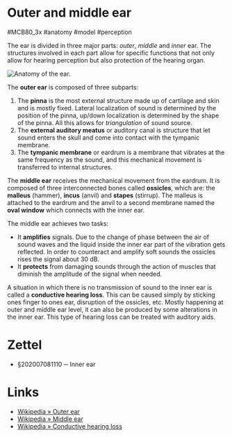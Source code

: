 # Outer and middle ear
#MCB80_3x #anatomy #model #perception

The ear is divided in three major parts: _outer_, _middle_ and _inner_ ear. The structures involved in each part allow for specific functions that not only allow for hearing perception but also protection of the hearing organ.

![Anatomy of the ear.](../img/e7b4b642027bb5e1716c92bee5f3c0cb.png)

The **outer ear** is composed of three subparts:

1. The **pinna** is the most external structure made up of cartilage and skin and is mostly fixed. Lateral localization of sound is determined by the position of the pinna, up/down localization is determined by the shape of the pinna. All this allows for _triangulation_ of sound source.
2. The **external auditory meatus** or auditory canal is structure that let sound enters the skull and come into contact with the tympanic membrane.
3. The **tympanic membrane** or eardrum is a membrane that vibrates at the same frequency as the sound, and this mechanical movement is transferred to internal structures.

The **middle ear** receives the mechanical movement from the eardrum. It is composed of three interconnected bones called **ossicles**, which are: the **malleus** (hammer), **incus** (anvil) and **stapes** (stirrup). The malleus is attached to the eardrum and the anvil to a second membrane named the **oval window** which connects with the inner ear.

The middle ear achieves two tasks:

- It **amplifies** signals. Due to the change of phase between the air of sound waves and the liquid inside the inner ear part of the vibration gets reflected. In order to counteract and amplify soft sounds the ossicles rises the signal about 30 dB.
- It **protects** from damaging sounds through the action of muscles that diminish the amplitude of the signal when needed.

A situation in which there is no transmission of sound to the inner ear is called a **conductive hearing loss**. This can be caused simply by sticking ones finger to ones ear, disruption of the ossicles, etc. Mostly happening at outer and middle ear level, it can also be produced by some alterations in the inner ear. This type of hearing loss can be treated with auditory aids.

# Zettel

- §202007081110 ─ Inner ear

# Links

- [Wikipedia » Outer ear](https://en.wikipedia.org/wiki/Outer_ear)
- [Wikipedia » Middle ear](https://en.wikipedia.org/wiki/Middle_ear)
- [Wikipedia » Conductive hearing loss](https://en.wikipedia.org/wiki/Conductive_hearing_loss)